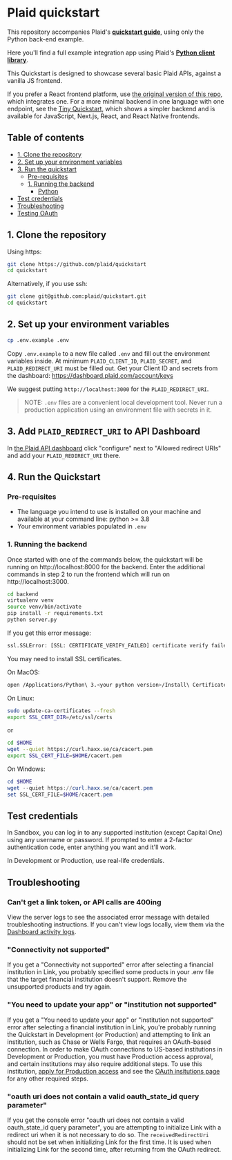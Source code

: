 # Plaid quickstart

This repository accompanies Plaid's [**quickstart guide**][quickstart], using only the Python back-end example.

Here you'll find a full example integration app using Plaid's [**Python client library**][library].

This Quickstart is designed to showcase several basic Plaid APIs, against a vanilla JS frontend. 

If you prefer a React frontend platform, use [the original version of this repo](https://github.com/plaid/quickstart), which integrates one. For a more minimal backend in one language with one endpoint, see the [Tiny Quickstart](https://github.com/plaid/tiny-quickstart), which shows a simpler backend and is available for JavaScript, Next.js, React, and React Native frontends.

## Table of contents

<!-- toc -->

- [1. Clone the repository](#1-clone-the-repository)
- [2. Set up your environment variables](#2-set-up-your-environment-variables)
- [3. Run the quickstart](#3-run-the-quickstart)
  - [Pre-requisites](#pre-requisites)
  - [1. Running the backend](#1-running-the-backend)
    - [Python](#python)
- [Test credentials](#test-credentials)
- [Troubleshooting](#troubleshooting)
- [Testing OAuth](#testing-oauth)

<!-- tocstop -->

## 1. Clone the repository

Using https:

```bash
git clone https://github.com/plaid/quickstart
cd quickstart
```

Alternatively, if you use ssh:

```bash
git clone git@github.com:plaid/quickstart.git
cd quickstart
```

## 2. Set up your environment variables

```bash
cp .env.example .env
```

Copy `.env.example` to a new file called `.env` and fill out the environment variables inside. At
minimum `PLAID_CLIENT_ID`, `PLAID_SECRET`, and `PLAID_REDIRECT_URI` must be filled out. Get your Client ID and secrets from
the dashboard: https://dashboard.plaid.com/account/keys

We suggest putting `http://localhost:3000` for the `PLAID_REDIRECT_URI`.

> NOTE: `.env` files are a convenient local development tool. Never run a production application
> using an environment file with secrets in it.

## 3. Add `PLAID_REDIRECT_URI` to API Dashboard

In [the Plaid API dashboard](https://dashboard.plaid.com/team/api) click "configure" next to "Allowed redirect URIs" and add your `PLAID_REDIRECT_URI` there.

## 4. Run the Quickstart

### Pre-requisites

- The language you intend to use is installed on your machine and available at your command line: python >= 3.8
- Your environment variables populated in `.env`

### 1. Running the backend

Once started with one of the commands below, the quickstart will be running on http://localhost:8000 for the backend. Enter the additional commands in step 2 to run the frontend which will run on http://localhost:3000.

```bash
cd backend
virtualenv venv
source venv/bin/activate
pip install -r requirements.txt
python server.py
```

If you get this error message:

```txt
ssl.SSLError: [SSL: CERTIFICATE_VERIFY_FAILED] certificate verify failed (_ssl.c:749)
```

You may need to install SSL certificates. 

On MacOS:

```bash
open /Applications/Python\ 3.<your python version>/Install\ Certificates.command
```

On Linux:

```bash
sudo update-ca-certificates --fresh
export SSL_CERT_DIR=/etc/ssl/certs
```

or 

```bash
cd $HOME
wget --quiet https://curl.haxx.se/ca/cacert.pem
export SSL_CERT_FILE=$HOME/cacert.pem
```

On Windows:

```powershell
cd $HOME
wget --quiet https://curl.haxx.se/ca/cacert.pem
set SSL_CERT_FILE=$HOME/cacert.pem
```

## Test credentials

In Sandbox, you can log in to any supported institution (except Capital One) using any username or password. If prompted to enter a 2-factor authentication code, enter anything you want and it'll work.

In Development or Production, use real-life credentials.

## Troubleshooting

### Can't get a link token, or API calls are 400ing

View the server logs to see the associated error message with detailed troubleshooting instructions. If you can't view logs locally, view them via the [Dashboard activity logs](https://dashboard.plaid.com/activity/logs). 

### "Connectivity not supported"

If you get a "Connectivity not supported" error after selecting a financial institution in Link, you probably specified some products in your .env file that the target financial institution doesn't support. Remove the unsupported products and try again.

### "You need to update your app" or "institution not supported"

If you get a "You need to update your app" or "institution not supported" error after selecting a financial institution in Link, you're probably running the Quickstart in Development (or Production) and attempting to link an institution, such as Chase or Wells Fargo, that requires an OAuth-based connection. In order to make OAuth connections to US-based institutions in Development or Production, you must have Production access approval, and certain institutions may also require additional steps. To use this institution, [apply for Production access](https://dashboard.plaid.com/overview/production) and see the [OAuth insitutions page](https://dashboard.plaid.com/team/oauth-institutions) for any other required steps.

### "oauth uri does not contain a valid oauth_state_id query parameter"

If you get the console error "oauth uri does not contain a valid oauth_state_id query parameter", you are attempting to initialize Link with a redirect uri when it is not necessary to do so. The `receivedRedirectUri` should not be set when initializing Link for the first time. It is used when initializing Link for the second time, after returning from the OAuth redirect.


[quickstart]: https://plaid.com/docs/quickstart
[library]: https://github.com/plaid/plaid-python
[payment-initiation]: https://plaid.com/docs/payment-initiation/
[dashboard-api-section]: https://dashboard.plaid.com/team/api
[contact-sales]: https://plaid.com/contact
